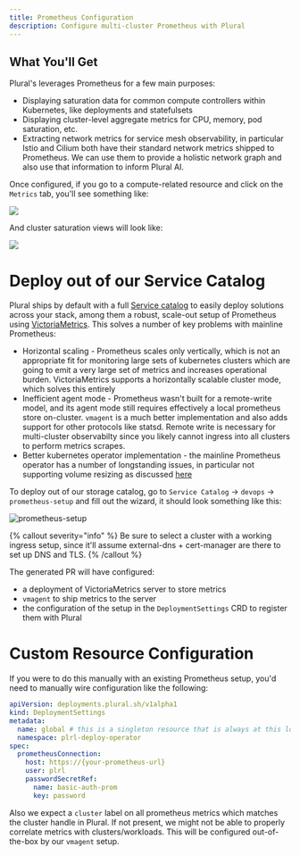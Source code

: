 ```yaml
---
title: Prometheus Configuration
description: Configure multi-cluster Prometheus with Plural
---
```


## What You'll Get

Plural's leverages Prometheus for a few main purposes:

* Displaying saturation data for common compute controllers within Kubernetes, like deployments and statefulsets
* Displaying cluster-level aggregate metrics for CPU, memory, pod saturation, etc.
* Extracting network metrics for service mesh observability, in particular Istio and Cilium both have their standard network metrics shipped to Prometheus.  We can use them to provide a holistic network graph and also use that information to inform Plural AI.

Once configured, if you go to a compute-related resource and click on the `Metrics` tab, you'll see something like:

![](/assets/getting-started/metrics.png)

And cluster saturation views will look like:

![](/assets/getting-started/cluster-metrics.png)

# Deploy out of our Service Catalog

Plural ships by default with a full [Service catalog](/plural-features/service-catalog) to easily deploy solutions across your stack, among them a robust, scale-out setup of Prometheus using [VictoriaMetrics](https://docs.victoriametrics.com/).  This solves a number of key problems with mainline Prometheus:

* Horizontal scaling - Prometheus scales only vertically, which is not an appropriate fit for monitoring large sets of kubernetes clusters which are going to emit a very large set of metrics and increases operational burden. VictoriaMetrics supports a horizontally scalable cluster mode, which solves this entirely
* Inefficient agent mode - Prometheus wasn't built for a remote-write model, and its agent mode still requires effectively a local prometheus store on-cluster.  `vmagent` is a much better implementation and also adds support for other protocols like statsd.  Remote write is necessary for multi-cluster observabilty since you likely cannot ingress into all clusters to perform metrics scrapes.
* Better kubernetes operator implementation - the mainline Prometheus operator has a number of longstanding issues, in particular not supporting volume resizing as discussed [here](https://github.com/prometheus-operator/prometheus-operator/issues/4079)


To deploy out of our storage catalog, go to `Service Catalog` -> `devops` -> `prometheus-setup` and fill out the wizard, it should look something like this:

![prometheus-setup](/assets/observability/prom-setup.png)

{% callout severity="info" %}
Be sure to select a cluster with a working ingress setup, since it'll assume external-dns + cert-manager are there to set up DNS and TLS.
{% /callout %}

The generated PR will have configured:

* a deployment of VictoriaMetrics server to store metrics
* `vmagent` to ship metrics to the server
* the configuration of the setup in the `DeploymentSettings` CRD to register them with Plural


# Custom Resource Configuration

If you were to do this manually with an existing Prometheus setup, you'd need to manually wire configuration like the following:

```yaml
apiVersion: deployments.plural.sh/v1alpha1
kind: DeploymentSettings
metadata:
  name: global # this is a singleton resource that is always at this location
  namespace: plrl-deploy-operator
spec:
  prometheusConnection:
    host: https://{your-prometheus-url}
    user: plrl
    passwordSecretRef:
      name: basic-auth-prom
      key: password
```

Also we expect a `cluster` label on all prometheus metrics which matches the cluster handle in Plural.  If not present, we might not be able to properly correlate metrics with clusters/workloads.  This will be configured out-of-the-box by our `vmagent` setup.